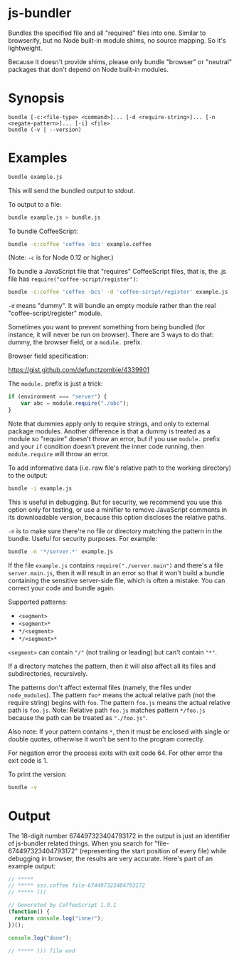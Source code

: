 # js-bundler

Bundles the specified file and all "required" files into one. Similar to browserify, but no Node built-in module shims, no source mapping. So it's lightweight.

Because it doesn't provide shims, please only bundle "browser" or "neutral" packages that don't depend on Node built-in modules.

# Synopsis

```
bundle [-c:<file-type> <command>]... [-d <require-string>]... [-n <negate-pattern>]... [-i] <file>
bundle (-v | --version)
```

# Examples

```bash
bundle example.js
```

This will send the bundled output to stdout.

To output to a file:

```bash
bundle example.js > bundle.js
```

To bundle CoffeeScript:

```bash
bundle -c:coffee 'coffee -bcs' example.coffee
```

(Note: `-c` is for Node 0.12 or higher.)

To bundle a JavaScript file that "requires" CoffeeScript files, that is, the .js file has `require("coffee-script/register")`:

```bash
bundle -c:coffee 'coffee -bcs' -d 'coffee-script/register' example.js
```

`-d` means "dummy". It will bundle an empty module rather than the real "coffee-script/register" module.

Sometimes you want to prevent something from being bundled (for instance, it will never be run on browser). There are 3 ways to do that: dummy, the browser field, or a `module.` prefix.

Browser field specification:

https://gist.github.com/defunctzombie/4339901

The `module.` prefix is just a trick:

```javascript
if (environment === "server") {
    var abc = module.require("./abc");
}
```

Note that dummies apply only to require strings, and only to external package modules. Another difference is that a dummy is treated as a module so "require" doesn't throw an error, but if you use `module.` prefix and your `if` condition doesn't prevent the inner code running, then `module.require` will throw an error.

To add informative data (i.e. raw file's relative path to the working directory) to the output:

```bash
bundle -i example.js
```

This is useful in debugging. But for security, we recommend you use this option only for testing, or use a minifier to remove JavaScript comments in its downloadable version, because this option discloses the relative paths.

`-n` is to make sure there're no file or directory matching the pattern in the bundle. Useful for security purposes. For example:

```bash
bundle -n '*/server.*' example.js
```

If the file `example.js` contains `require("./server.main")` and there's a file `server.main.js`, then it will result in an error so that it won't build a bundle containing the sensitive server-side file, which is often a mistake. You can correct your code and bundle again.

Supported patterns:

- `<segment>`
- `<segment>*`
- `*/<segment>`
- `*/<segment>*`

`<segment>` can contain `"/"` (not trailing or leading) but can't contain `"*"`.

If a directory matches the pattern, then it will also affect all its files and subdirectories, recursively.

The patterns don't affect external files (namely, the files under `node_modules`). The pattern `foo*` means the actual relative path (not the require string) begins with `foo`. The pattern `foo.js` means the actual relative path is `foo.js`. Note: Relative path `foo.js` matches pattern `*/foo.js` because the path can be treated as `"./foo.js"`.

Also note: If your pattern contains `*`, then it must be enclosed with single or double quotes, otherwise it won't be sent to the program correctly.

For negation error the process exits with exit code 64. For other error the exit code is 1.

To print the version:

```bash
bundle -v
```

# Output

The 18-digit number 674497323404793172 in the output is just an identifier of js-bundler related things. When you search for "file-674497323404793172" (representing the start position of every file) while debugging in browser, the results are very accurate. Here's part of an example output:

```javascript
// *****
// ***** sss.coffee file-674497323404793172
// ***** (((

// Generated by CoffeeScript 1.9.1
(function() {
  return console.log("inner");
})();

console.log("done");

// ***** ))) file end
```
